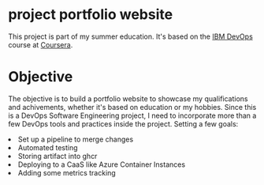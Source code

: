 # project portfolio website
This project is part of my summer education. It's based on the [IBM DevOps](https://www.coursera.org/professional-certificates/devops-and-software-engineering) course at [Coursera](https://www.coursera.org/).

# Objective
The objective is to build a portfolio website to showcase my qualifications and achivements, 
whether it's based on education or my hobbies. Since this is a DevOps Software Engineering project, I need to incorporate more than a few DevOps tools and practices inside the project.
Setting a few goals:
<li>Set up a pipeline to merge changes</li>
<li>Automated testing</li>
<li>Storing artifact into ghcr</li>
<li>Deploying to a CaaS like Azure Container Instances</li>
<li>Adding some metrics tracking</li>
